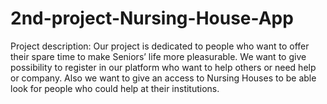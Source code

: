 # 2nd-project-Nursing-House-App
Project description:  Our project is dedicated to people who want to offer their spare time to make Seniors’ life more pleasurable.  We want to give possibility to register in our platform who want to help others or need help or company. Also we want to give an access to Nursing Houses to be able look for people who could help at their institutions.
